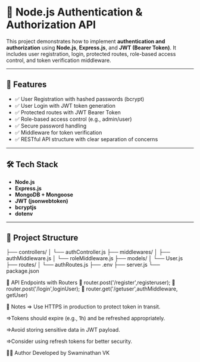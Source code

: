 # 🔐 Node.js Authentication & Authorization API

This project demonstrates how to implement **authentication and authorization** using **Node.js**, **Express.js**, and **JWT (Bearer Token)**. It includes user registration, login, protected routes, role-based access control, and token verification middleware.

---

## 🚀 Features

- ✅ User Registration with hashed passwords (bcrypt)
- ✅ User Login with JWT token generation
- ✅ Protected routes with JWT Bearer Token
- ✅ Role-based access control (e.g., admin/user)
- ✅ Secure password handling
- ✅ Middleware for token verification
- ✅ RESTful API structure with clear separation of concerns

---

## 🛠️ Tech Stack

- **Node.js**
- **Express.js**
- **MongoDB + Mongoose**
- **JWT (jsonwebtoken)**
- **bcryptjs**
- **dotenv**

---

## 📁 Project Structure

├── controllers/
│ └── authController.js
├── middlewares/
│ ├── authMiddleware.js
│ └── roleMiddleware.js
├── models/
│ └── User.js
├── routes/
│ └── authRoutes.js
├── .env
├── server.js
└── package.json

🔐 API Endpoints with Routers
🔸 router.post('/register',registeruser);
🔸 router.post('/login',loginUser);
🔸 router.get('/getuser',authMiddleware, getUser)


📌 Notes
=> Use HTTPS in production to protect token in transit.

=>Tokens should expire (e.g., 1h) and be refreshed appropriately.

=>Avoid storing sensitive data in JWT payload.

=>Consider using refresh tokens for better security.

👨‍💻 Author
Developed by Swaminathan VK
